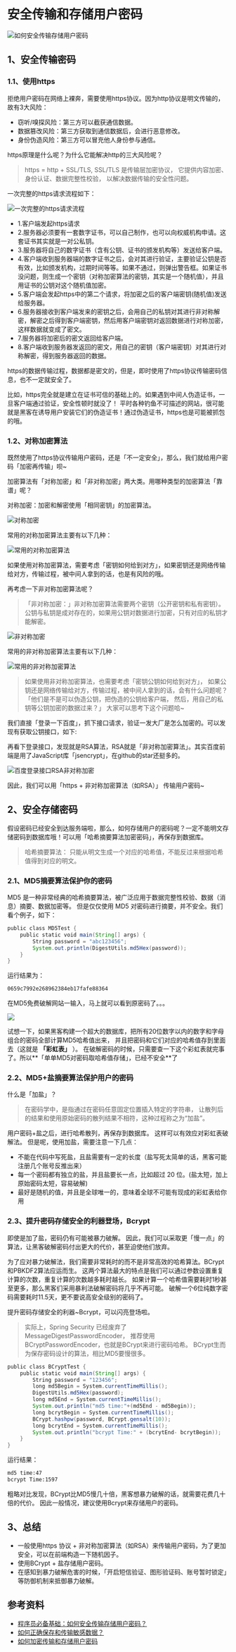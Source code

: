 # 安全传输和存储用户密码

![如何安全传输存储用户密码](./attachments/store-password.png)

## 1、安全传输密码

### 1.1、使用https

拒绝用户密码在网络上裸奔，需要使用https协议。因为http协议是明文传输的，故有3大风险：

- 窃听/嗅探风险：第三方可以截获通信数据。
- 数据篡改风险：第三方获取到通信数据后，会进行恶意修改。
- 身份伪造风险：第三方可以冒充他人身份参与通信。

https原理是什么呢？为什么它能解决http的三大风险呢？

> https = http + SSL/TLS, SSL/TLS 是传输层加密协议，
它提供内容加密、身份认证、数据完整性校验，
以解决数据传输的安全性问题。

一次完整的https请求流程如下：

![一次完整的https请求流程](./attachments/https.png)

- 1.客户端发起https请求
- 2.服务器必须要有一套数字证书，可以自己制作，也可以向权威机构申请。这套证书其实就是一对公私钥。
- 3.服务器将自己的数字证书（含有公钥、证书的颁发机构等）发送给客户端。
- 4.客户端收到服务器端的数字证书之后，会对其进行验证，主要验证公钥是否有效，比如颁发机构，过期时间等等。如果不通过，则弹出警告框。如果证书没问题，则生成一个密钥（对称加密算法的密钥，其实是一个随机值），并且用证书的公钥对这个随机值加密。
- 5.客户端会发起https中的第二个请求，将加密之后的客户端密钥(随机值)发送给服务器。
- 6.服务器接收到客户端发来的密钥之后，会用自己的私钥对其进行非对称解密，解密之后得到客户端密钥，然后用客户端密钥对返回数据进行对称加密，这样数据就变成了密文。
- 7.服务器将加密后的密文返回给客户端。
- 8.客户端收到服务器发返回的密文，用自己的密钥（客户端密钥）对其进行对称解密，得到服务器返回的数据。

https的数据传输过程，数据都是密文的，但是，即时使用了https协议传输密码信息，也不一定就安全了。

比如，https完全就是建立在证书可信的基础上的。如果遇到中间人伪造证书，一旦客户端通过验证，安全性顿时就没了！
平时各种钓鱼不可描述的网站，很可能就是黑客在诱导用户安装它们的伪造证书！通过伪造证书，https也是可能被抓包的哦。

### 1.2、对称加密算法

既然使用了https协议传输用户密码，还是「不一定安全」，那么，我们就给用户密码「加密再传输」呗~

加密算法有「对称加密」和「非对称加密」两大类。用哪种类型的加密算法「靠谱」呢？

对称加密：加密和解密使用「相同密钥」的加密算法。

![对称加密](./attachments/symmetrical-encryption.png)

常用的对称加密算法主要有以下几种：

![常用的对称加密算法](./attachments/common-symmetrical-encryption.png)

如果使用对称加密算法，需要考虑「密钥如何给到对方」，如果密钥还是网络传输给对方，传输过程，被中间人拿到的话，也是有风险的哦。

再考虑一下非对称加密算法呢？

> 「非对称加密：」非对称加密算法需要两个密钥（公开密钥和私有密钥）。
公钥与私钥是成对存在的，如果用公钥对数据进行加密，只有对应的私钥才能解密。

![非对称加密](./attachments/asymmetrical-encryption.png)

常用的非对称加密算法主要有以下几种：

![常用的非对称加密算法](./attachments/common-asymmetrical-encryption.png)

> 如果使用非对称加密算法，也需要考虑「密钥公钥如何给到对方」，
如果公钥还是网络传输给对方，传输过程，被中间人拿到的话，会有什么问题呢？
「他们是不是可以伪造公钥，把伪造的公钥给客户端，
然后，用自己的私钥等公钥加密的数据过来？」 大家可以思考下这个问题哈~

我们直接「登录一下百度」，抓下接口请求，验证一发大厂是怎么加密的。可以发现有获取公钥接口，如下:

再看下登录接口，发现就是RSA算法，RSA就是「非对称加密算法」。其实百度前端是用了JavaScript库「jsencrypt」，在github的star还挺多的。

![百度登录接口RSA非对称加密](./attachments/baidu-rsa.png)

因此，我们可以用「https + 非对称加密算法（如RSA）」 传输用户密码~

## 2、安全存储密码

假设密码已经安全到达服务端啦，那么，如何存储用户的密码呢？一定不能明文存储密码到数据库哦！可以用「哈希摘要算法加密密码」，再保存到数据库。

> 哈希摘要算法： 只能从明文生成一个对应的哈希值，不能反过来根据哈希值得到对应的明文。

### 2.1、MD5摘要算法保护你的密码

MD5 是一种非常经典的哈希摘要算法，被广泛应用于数据完整性校验、数据（消息）摘要、数据加密等。
但是仅仅使用 MD5 对密码进行摘要，并不安全。我们看个例子，如下：

```java
public class MD5Test {
    public static void main(String[] args) {
        String password = "abc123456";
        System.out.println(DigestUtils.md5Hex(password));
    }
}
```

运行结果为：

```bash
0659c7992e268962384eb17fafe88364
```

在MD5免费破解网站一输入，马上就可以看到原密码了。。。

![](./attachments/de-md5.png)

试想一下，如果黑客构建一个超大的数据库，把所有20位数字以内的数字和字母组合的密码全部计算MD5哈希值出来，
并且把密码和它们对应的哈希值存到里面去（这就是 **「彩虹表」** ）。
在破解密码的时候，只需要查一下这个彩虹表就完事了。所以**「单单MD5对密码取哈希值存储」，已经不安全**了

### 2.2、MD5+盐摘要算法保护用户的密码

什么是「加盐」？

> 在密码学中，是指通过在密码任意固定位置插入特定的字符串，
让散列后的结果和使用原始密码的散列结果不相符，这种过程称之为“加盐”。

用户密码+盐之后，进行哈希散列，再保存到数据库。
这样可以有效应对彩虹表破解法。
但是呢，使用加盐，需要注意一下几点：

- 不能在代码中写死盐，且盐需要有一定的长度（盐写死太简单的话，黑客可能注册几个账号反推出来）
- 每一个密码都有独立的盐，并且盐要长一点，比如超过 20 位。(盐太短，加上原始密码太短，容易破解)
- 最好是随机的值，并且是全球唯一的，意味着全球不可能有现成的彩虹表给你用

### 2.3、提升密码存储安全的利器登场，Bcrypt

即使是加了盐，密码仍有可能被暴力破解。
因此，我们可以采取更「慢一点」的算法，让黑客破解密码付出更大的代价，甚至迫使他们放弃。

为了应对暴力破解法，我们需要非常耗时的而不是非常高效的哈希算法。BCrypt和PBKDF2算法应运而生。
这两个算法最大的特点是我们可以通过参数设置重复计算的次数，重复计算的次数越多耗时越长。
如果计算一个哈希值需要耗时1秒甚至更多，那么黑客们采用暴利法破解密码将几乎不再可能。
破解一个6位纯数字密码需要耗时11.5天，更不要说高安全级别的密码了。

提升密码存储安全的利器~Bcrypt，可以闪亮登场啦。

> 实际上，Spring Security 已经废弃了MessageDigestPasswordEncoder，
推荐使用BCryptPasswordEncoder，也就是BCrypt来进行密码哈希。
BCrypt生而为保存密码设计的算法，相比MD5要慢很多。

```java
public class BCryptTest {
    public static void main(String[] args) {
        String password = "123456";
        long md5Begin = System.currentTimeMillis();
        DigestUtils.md5Hex(password);
        long md5End = System.currentTimeMillis();
        System.out.println("md5 time:"+(md5End - md5Begin));
        long bcrytBegin = System.currentTimeMillis();
        BCrypt.hashpw(password, BCrypt.gensalt(10));
        long bcrytEnd = System.currentTimeMillis();
        System.out.println("bcrypt Time:" + (bcrytEnd- bcrytBegin));
    }
}
```

运行结果：

```bash
md5 time:47
bcrypt Time:1597
```

粗略对比发现，BCrypt比MD5慢几十倍，黑客想暴力破解的话，就需要花费几十倍的代价。
因此一般情况，建议使用Bcrypt来存储用户的密码。

## 3、总结

- 一般使用https 协议 + 非对称加密算法（如RSA）来传输用户密码，为了更加安全，可以在前端构造一下随机因子。
- 使用BCrypt + 盐存储用户密码。
- 在感知到暴力破解危害的时候，「开启短信验证、图形验证码、账号暂时锁定」等防御机制来抵御暴力破解。

## 参考资料

- [程序员必备基础：如何安全传输存储用户密码？](https://juejin.cn/post/6913331501887127566)
- [如何正确保存和传输敏感数据？](https://time.geekbang.org/column/article/239150)
- [如何加密传输和存储用户密码](https://juejin.cn/post/6844903604944371726)
